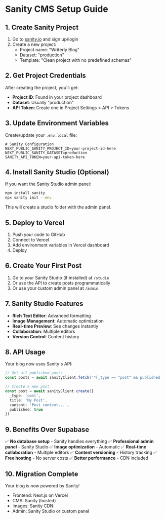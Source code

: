 # Sanity CMS Setup Guide

## 1. Create Sanity Project

1. Go to [sanity.io](https://sanity.io) and sign up/login
2. Create a new project:
   - Project name: "Writerly Blog"
   - Dataset: "production"
   - Template: "Clean project with no predefined schemas"

## 2. Get Project Credentials

After creating the project, you'll get:
- **Project ID**: Found in your project dashboard
- **Dataset**: Usually "production"
- **API Token**: Create one in Project Settings > API > Tokens

## 3. Update Environment Variables

Create/update your `.env.local` file:

```env
# Sanity Configuration
NEXT_PUBLIC_SANITY_PROJECT_ID=your-project-id-here
NEXT_PUBLIC_SANITY_DATASET=production
SANITY_API_TOKEN=your-api-token-here
```

## 4. Install Sanity Studio (Optional)

If you want the Sanity Studio admin panel:

```bash
npm install sanity
npx sanity init --env
```

This will create a studio folder with the admin panel.

## 5. Deploy to Vercel

1. Push your code to GitHub
2. Connect to Vercel
3. Add environment variables in Vercel dashboard
4. Deploy

## 6. Create Your First Post

1. Go to your Sanity Studio (if installed) at `/studio`
2. Or use the API to create posts programmatically
3. Or use your custom admin panel at `/admin`

## 7. Sanity Studio Features

- **Rich Text Editor**: Advanced formatting
- **Image Management**: Automatic optimization
- **Real-time Preview**: See changes instantly
- **Collaboration**: Multiple editors
- **Version Control**: Content history

## 8. API Usage

Your blog now uses Sanity's API:

```typescript
// Get all published posts
const posts = await sanityClient.fetch('*[_type == "post" && published == true]')

// Create a new post
const post = await sanityClient.create({
  _type: 'post',
  title: 'My Post',
  content: 'Post content...',
  published: true
})
```

## 9. Benefits Over Supabase

✅ **No database setup** - Sanity handles everything
✅ **Professional admin panel** - Sanity Studio
✅ **Image optimization** - Automatic
✅ **Real-time collaboration** - Multiple editors
✅ **Content versioning** - History tracking
✅ **Free hosting** - No server costs
✅ **Better performance** - CDN included

## 10. Migration Complete

Your blog is now powered by Sanity! 

- Frontend: Next.js on Vercel
- CMS: Sanity (hosted)
- Images: Sanity CDN
- Admin: Sanity Studio or custom panel
